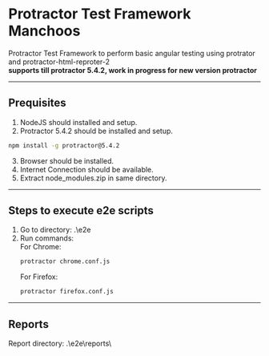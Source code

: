 # Protractor Test Framework Manchoos
Protractor Test Framework to perform basic angular testing using protrator and protractor-html-reproter-2<br>
**supports till protractor 5.4.2, work in progress for new version protractor**

------------------------------------
Prequisites
------------------------------------

1. NodeJS should installed and setup.
2. Protractor 5.4.2 should be installed and setup.
```bash
npm install -g protractor@5.4.2
```
3. Browser should be installed.
4. Internet Connection should be available.
5. Extract node_modules.zip in same directory.
	

------------------------------------
Steps to execute e2e scripts
------------------------------------

1. Go to directory: .\e2e <br>
2. Run commands: <br>
	For Chrome: 
	```bash
	protractor chrome.conf.js
	```
	For Firefox: 
	```bash
	protractor firefox.conf.js
	```
	

------------------------------------
Reports
------------------------------------

Report directory: .\e2e\reports\
